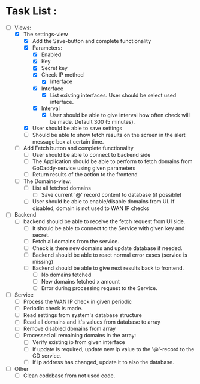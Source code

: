 # Task List :
- [ ] Views:
    - [x] The settings-view
        - [x] Add the Save-button and complete functionality
        - [x] Parameters:
            - [x] Enabled
            - [x] Key
            - [x] Secret key
            - [x] Check IP method
                - [x] Interface
            - [x] Interface
                - [x] List existing interfaces. User should be select used interface.
            - [x] Interval
                - [x] User should be able to give interval how often check will be made. Default 300 (5 minutes).
        - [x] User should be able to save settings
        - [ ] Should be able to show fetch results on the screen in the alert message box at certain time.
    - [ ] Add Fetch button and complete functionality
        - [ ] User should be able to connect to backend side
        - [ ] The Application should be able to perform to fetch domains from GoDaddy-service using given parameters
        - [ ] Return results of the action to the frontend
    - [ ] The Domains-view:
        - [ ] List all fetched domains
            -  [ ] Save current '@' record content to database (if possible)
        - [ ] User should be able to enable/disable domains from UI. If disabled, domain is not used to WAN IP checks
- [ ] Backend
    - [ ] backend should be able to receive the fetch request from UI side.
        - [ ] It should be able to connect to the Service with given key and secret.
        - [ ] Fetch all domains from the service.
        - [ ] Check is there new domains and update database if needed.
        - [ ] Backend should be able to react normal error cases (service is missing)
        - [ ] Backend should be able to give next results back to frontend.
            - [ ] No domains fetched
            - [ ] New domains fetched x amount
            - [ ] Error during processing request to the Service.
- [ ] Service
    - [ ] Process the WAN IP check in given periodic
    - [ ] Periodic check is made.
    - [ ] Read settings from system's database structure
    - [ ] Read all domains and it's values from database to array
    - [ ] Remove disabled domains from array
    - [ ] Processed all remaining domains in the array:
        - [ ] Verify existing ip from given interface
        - [ ] If update is required, update new ip value to the '@'-record to the GD service.
        - [ ] If ip address has changed, update it to also the database.
- [ ] Other
  - [ ] Clean codebase from not used code. 
